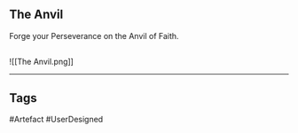 ## The Anvil
Forge your Perseverance on the Anvil of Faith.
## 
![[The Anvil.png]]

---
## Tags
#Artefact
#UserDesigned 